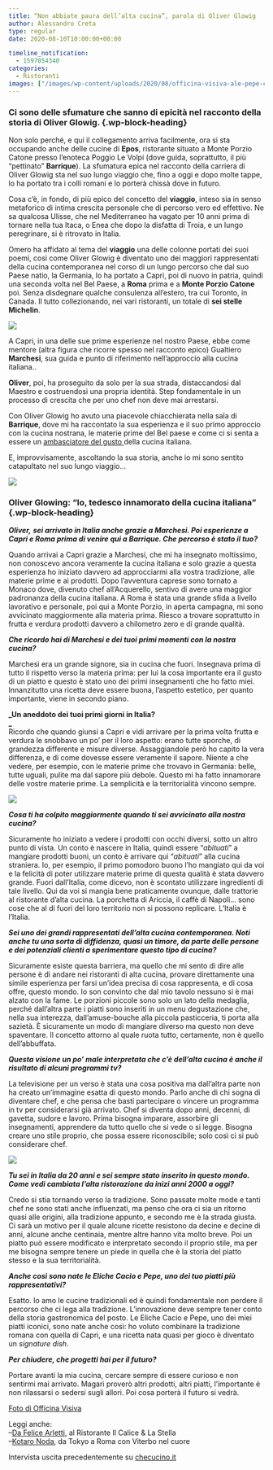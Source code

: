 ```yaml
---
title: “Non abbiate paura dell’alta cucina”, parola di Oliver Glowig
author: Alessandro Creta
type: regular
date: 2020-08-10T10:00:00+00:00

timeline_notification:
  - 1597054340
categories:
  - Ristoranti
images: ["/images/wp-content/uploads/2020/08/officina-visiva-ale-pepe-chef-michelin-stellato-oliver-glowig-1.webp"]
---
```

### Ci sono delle sfumature che sanno di epicità nel racconto della storia di Oliver Glowig.  {.wp-block-heading}

Non solo perché, e qui il collegamento arriva facilmente, ora si sta occupando anche delle cucine di **Epos**, ristorante situato a Monte Porzio Catone presso l’enoteca Poggio Le Volpi (dove guida, soprattutto, il più “pettinato” **Barrique**). La sfumatura epica nel racconto della carriera di Oliver Glowig sta nel suo lungo viaggio che, fino a oggi e dopo molte tappe, lo ha portato tra i colli romani e lo porterà chissà dove in futuro. 

Cosa c’è, in fondo, di più epico del concetto del **viaggio**, inteso sia in senso metaforico di intima crescita personale che di percorso vero ed effettivo. Ne sa qualcosa Ulisse, che nel Mediterraneo ha vagato per 10 anni prima di tornare nella tua Itaca, o Enea che dopo la disfatta di Troia, e un lungo peregrinare, si è ritrovato in Italia. 

Omero ha affidato al tema del **viaggio** una delle colonne portati dei suoi poemi, così come Oliver Glowig è diventato uno dei maggiori rappresentati della cucina contemporanea nel corso di un lungo percorso che dal suo Paese natio, la Germania, lo ha portato a Capri, poi di nuovo in patria, quindi una seconda volta nel Bel Paese, a **Roma** prima e a **Monte Porzio Catone** poi. Senza disdegnare qualche consulenza all’estero, tra cui Toronto, in Canada. Il tutto collezionando, nei vari ristoranti, un totale di **sei stelle Michelin**.


![](/images/wp-content/uploads/2020/08/officina-visiva-ale-pepe-chef-michelin-stellato-oliver-glowig-3.webp)


A Capri, in una delle sue prime esperienze nel nostro Paese, ebbe come mentore (altra figura che ricorre spesso nel racconto epico) Gualtiero **Marchesi**, sua guida e punto di riferimento nell&#8217;approccio alla cucina italiana.. 

**Oliver**, poi, ha proseguito da solo per la sua strada, distaccandosi dal Maestro e costruendosi una propria identità. Step fondamentale in un processo di crescita che per uno chef non deve mai arrestarsi. 

Con Oliver Glowig ho avuto una piacevole chiacchierata nella sala di **Barrique**, dove mi ha raccontato la sua esperienza e il suo primo approccio con la cucina nostrana, le materie prime del Bel paese e come ci si senta a essere un <a rel="noreferrer noopener" href="https://www.ambasciatoridelgusto.it/" target="_blank">ambasciatore del gusto </a>della cucina italiana. 

E, improvvisamente, ascoltando la sua storia, anche io mi sono sentito catapultato nel suo lungo viaggio…


![](/images/wp-content/uploads/2020/08/officina-visiva-ale-pepe-chef-michelin-stellato-oliver-glowig-13.webp)


### Oliver Glowing: &#8220;Io, tedesco innamorato della cucina italiana&#8221; {.wp-block-heading}

**_Oliver,_** _**sei arrivato in Italia anche grazie a Marchesi. Poi esperienze a Capri e Roma prima di venire qui a Barrique. Che percorso è stato il tuo?**_

Quando arrivai a Capri grazie a Marchesi, che mi ha insegnato moltissimo, non conoscevo ancora veramente la cucina italiana e solo grazie a questa esperienza ho iniziato davvero ad approcciarmi alla vostra tradizione, alle materie prime e ai prodotti. Dopo l&#8217;avventura caprese sono tornato a Monaco dove, divenuto chef all&#8217;Acquerello, sentivo di avere una maggior padronanza della cucina italiana. A Roma è stata una grande sfida a livello lavorativo e personale, poi qui a Monte Porzio, in aperta campagna, mi sono avvicinato maggiormente alla materia prima. Riesco a trovare soprattutto in frutta e verdura prodotti davvero a chilometro zero e di grande qualità.

_**Che ricordo hai di Marchesi e dei tuoi primi momenti con la nostra cucina?**_

Marchesi era un grande signore, sia in cucina che fuori. Insegnava prima di tutto il rispetto verso la materia prima: per lui la cosa importante era il gusto di un piatto e questo è stato uno dei primi insegnamenti che ho fatto miei. Innanzitutto una ricetta deve essere buona, l&#8217;aspetto estetico, per quanto importante, viene in secondo piano. 

**_Un aneddoto dei tuoi primi giorni in Italia?  
_**  
Ricordo che quando giunsi a Capri e vidi arrivare per la prima volta frutta e verdura le snobbavo un po&#8217; per il loro aspetto: erano tutte sporche, di grandezza differente e misure diverse. Assaggiandole però ho capito la vera differenza, e di come dovesse essere veramente il sapore. Niente a che vedere, per esempio, con le materie prime che trovavo in Germania: belle, tutte uguali, pulite ma dal sapore più debole. Questo mi ha fatto innamorare delle vostre materie prime. La semplicità e la territorialità vincono sempre.


![](/images/wp-content/uploads/2020/08/officina-visiva-ale-pepe-chef-michelin-stellato-oliver-glowig-7.webp)


**_Cosa ti ha colpito maggiormente quando ti sei avvicinato alla nostra cucina?_**

Sicuramente ho iniziato a vedere i prodotti con occhi diversi, sotto un altro punto di vista. Un conto è nascere in Italia, quindi essere &#8220;_abituati_&#8221; a mangiare prodotti buoni, un conto è arrivare qui &#8220;_abituati_&#8221; alla cucina straniera. Io, per esempio, il primo pomodoro buono l&#8217;ho mangiato qui da voi e la felicità di poter utilizzare materie prime di questa qualità è stata davvero grande. Fuori dall&#8217;Italia, come dicevo, non è scontato utilizzare ingredienti di tale livello. Qui da voi si mangia bene praticamente ovunque, dalle trattorie al ristorante d&#8217;alta cucina. La porchetta di Ariccia, il caffè di Napoli&#8230; sono cose che al di fuori del loro territorio non si possono replicare. L&#8217;Italia è l&#8217;Italia.

**_Sei uno dei grandi rappresentati dell&#8217;alta cucina contemporanea. Noti anche tu una sorta di diffidenza, quasi un timore, da parte delle persone e dei potenziali clienti a sperimentare questo tipo di cucina?_**

Sicuramente esiste questa barriera, ma quello che mi sento di dire alle persone è di andare nei ristoranti di alta cucina, provare direttamente una simile esperienza per farsi un&#8217;idea precisa di cosa rappresenta, e di cosa offre, questo mondo. Io son convinto che dal mio tavolo nessuno si è mai alzato con la fame. Le porzioni piccole sono solo un lato della medaglia, perché dall&#8217;altra parte i piatti sono inseriti in un menu degustazione che, nella sua interezza, dall&#8217;amuse-bouche alla piccola pasticceria, ti porta alla sazietà. È sicuramente un modo di mangiare diverso ma questo non deve spaventare. Il concetto attorno al quale ruota tutto, certamente, non è quello dell&#8217;abbuffata.

**_Questa visione un po&#8217; male interpretata che c&#8217;è dell&#8217;alta cucina è anche il risultato di alcuni programmi tv?_**

La televisione per un verso è stata una cosa positiva ma dall&#8217;altra parte non ha creato un&#8217;immagine esatta di questo mondo. Parlo anche di chi sogna di diventare chef, e che pensa che basti partecipare o vincere un programma in tv per considerarsi già arrivato. Chef si diventa dopo anni, decenni, di gavetta, sudore e lavoro. Prima bisogna imparare, assorbire gli insegnamenti, apprendere da tutto quello che si vede o si legge. Bisogna creare uno stile proprio, che possa essere riconoscibile; solo così ci si può considerare chef.


![](/images/wp-content/uploads/2020/08/officina-visiva-ale-pepe-chef-michelin-stellato-oliver-glowig-8.webp)


_**Tu sei in Italia da 20 anni e sei sempre stato inserito in questo mondo. Come vedi cambiata l&#8217;alta ristorazione da inizi anni 2000 a oggi?**_

Credo si stia tornando verso la tradizione. Sono passate molte mode e tanti chef ne sono stati anche influenzati, ma penso che ora ci sia un ritorno quasi alle origini, alla tradizione appunto, e secondo me è la strada giusta. Ci sarà un motivo per il quale alcune ricette resistono da decine e decine di anni, alcune anche centinaia, mentre altre hanno vita molto breve. Poi un piatto può essere modificato e interpretato secondo il proprio stile, ma per me bisogna sempre tenere un piede in quella che è la storia del piatto stesso e la sua territorialità.

_**Anche così sono nate le Eliche Cacio e Pepe, uno dei tuo piatti più rappresentativi?**_

Esatto.&nbsp;Io amo le cucine tradizionali ed è quindi fondamentale non perdere il percorso che ci lega alla tradizione. L&#8217;innovazione deve sempre tener conto della storia gastronomica del posto. Le Eliche Cacio e Pepe, uno dei miei piatti iconici, sono nate anche così: ho voluto combinare la tradizione romana con quella di Capri, e una ricetta nata quasi per gioco è diventato un _signature dish_.

_**Per chiudere, che progetti hai per il futuro?**_

Portare avanti la mia cucina, cercare sempre di essere curioso e non sentirmi mai arrivato. Magari proverò altri prodotti, altri piatti, l&#8217;importante è non rilassarsi o sedersi sugli allori. Poi cosa porterà il futuro si vedrà.

<a rel="noreferrer noopener" href="https://www.officinavisiva.it/" target="_blank">Foto di Officina Visiva</a>

Leggi anche:  
&#8211;<a rel="noreferrer noopener" href="https://aleepepe.com/2020/06/18/ristorante-felice-arletti/" target="_blank">Da Felice Arletti</a>, al Ristorante Il Calice & La Stella  
&#8211;<a rel="noreferrer noopener" href="https://aleepepe.com/2020/07/20/kotaro-noda-intervista/" target="_blank">Kotaro Noda</a>, da Tokyo a Roma con Viterbo nel cuore 

Intervista uscita precedentemente su <a href="https://www.checucino.it/barrique-oliver-glowig/" target="_blank" rel="noreferrer noopener">checucino.it</a>